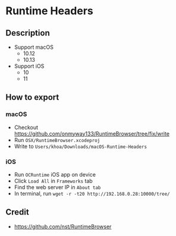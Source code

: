 # Runtime Headers

## Description

- Support macOS
	- 10.12
	- 10.13
- Support iOS
	- 10
	- 11

## How to export

### macOS

- Checkout https://github.com/onmyway133/RuntimeBrowser/tree/fix/write
- Run `OSX/RuntimeBrowser.xcodeproj`
- Write to `Users/khoa/Downloads/macOS-Runtime-Headers`

### iOS

- Run `OCRuntime` iOS app on device
- Click `Load All` in `Frameworks` tab
- Find the web server IP in `About tab`
- In terminal, run `wget -r -t20 http://192.168.0.28:10000/tree/`

## Credit

- https://github.com/nst/RuntimeBrowser